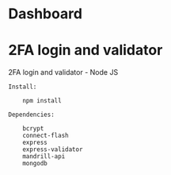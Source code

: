Dashboard
=========

2FA login and validator
=======
2FA login and validator - Node JS

	Install:

		npm install

	Dependencies:

		bcrypt
		connect-flash
		express
		express-validator
		mandrill-api
		mongodb
